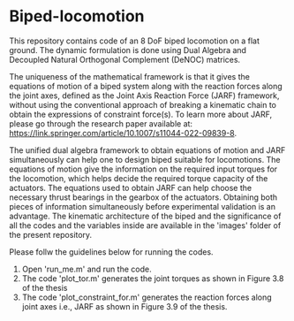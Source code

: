 # Biped-locomotion
This repository contains code of an 8 DoF biped locomotion on a flat ground. The dynamic formulation is done using  Dual Algebra and Decoupled Natural Orthogonal Complement (DeNOC) matrices.

The uniqueness of the mathematical framework is that it gives the equations of motion of a  biped system along with the reaction forces along the joint axes, defined as the Joint Axis Reaction Force (JARF) framework, without using the conventional approach of breaking a kinematic chain to obtain the expressions of constraint force(s). To learn more about JARF, please go through the research paper available at: https://link.springer.com/article/10.1007/s11044-022-09839-8.

The unified dual algebra framework to obtain equations of motion and JARF simultaneously can help one to design biped suitable for locomotions. The equations of motion give the information on the required input torques for the locomotion, which helps decide the required torque capacity of the actuators. The equations used to obtain JARF can help choose the necessary thrust bearings in the gearbox of the actuators. Obtaining both pieces of information simultaneously before experimental validation is an advantage. The kinematic architecture of the biped and the significance of all the codes and the variables inside are available in the 'images' folder of the present repository. 

Please follw the guidelines below for running the codes.

1. Open 'run_me.m' and run the code.
2. The code 'plot_tor.m' generates the joint torques as shown in Figure 3.8 of the thesis
3. The code 'plot_constraint_for.m' generates the reaction forces along joint axes i.e., JARF as shown in Figure 3.9 of the thesis.
   









